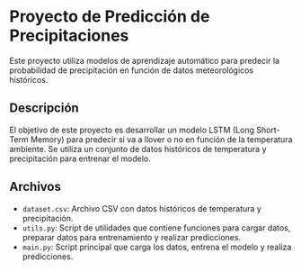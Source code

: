 # Proyecto de Predicción de Precipitaciones

Este proyecto utiliza modelos de aprendizaje automático para predecir la probabilidad de precipitación en función de datos meteorológicos históricos.

## Descripción

El objetivo de este proyecto es desarrollar un modelo LSTM (Long Short-Term Memory) para predecir si va a llover o no en función de la temperatura ambiente. Se utiliza un conjunto de datos históricos de temperatura y precipitación para entrenar el modelo.

## Archivos

- `dataset.csv`: Archivo CSV con datos históricos de temperatura y precipitación.
- `utils.py`: Script de utilidades que contiene funciones para cargar datos, preparar datos para entrenamiento y realizar predicciones.
- `main.py`: Script principal que carga los datos, entrena el modelo y realiza predicciones.

